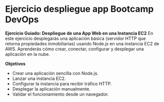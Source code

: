 # Ejercicio despliegue app Bootcamp DevOps

**Ejercicio Guiado: Despliegue de una App Web en una Instancia EC2**
En este ejercicio desplegarás una aplicación básica
(servidor HTTP que retorna propiedades inmobiliarias)
usando Node.js en una instancia EC2 de AWS.
Aprenderás cómo crear, conectar, configurar y
desplegar una aplicación en la nube.

**Objetivos**
- Crear una aplicación sencilla con Node.js.
- Lanzar una instancia EC2.
- Configurar la instancia para recibir tráfico HTTP.
- Desplegar la aplicación manualmente.
- Validar el funcionamiento desde un navegador.